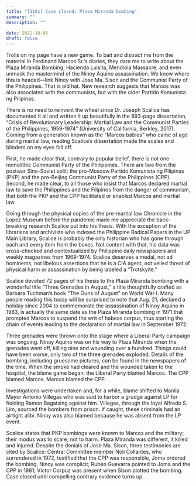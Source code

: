 ```yaml
---
title: "[1101] Case closed: Plaza Miranda bombing"
summary: ""
description: ""

date: 2022-10-05
draft: false
---
```


Trolls on my page have a new game. To bait and distract me from the material in Ferdinand Marcos Sr.’s diaries, they dare me to write about the Plaza Miranda Bombing, Hacienda Luisita, Mendiola Massacre, and even unmask the mastermind of the Ninoy Aquino assassination. We know where this is headed—link Ninoy with Jose Ma. Sison and the Communist Party of the Philippines. That is old hat. New research suggests that Marcos was also associated with the communists, but with the older Partido Komunista ng Pilipinas.

There is no need to reinvent the wheel since Dr. Joseph Scalice has documented it all and written it up beautifully in the 893-page dissertation, “Crisis of Revolutionary Leadership: Martial Law and the Communist Parties of the Philippines, 1959-1974” (University of California, Berkley, 2017). Coming from a generation known as the “Marcos babies” who came of age during martial law, reading Scalice’s dissertation made the scales and blinders on my eyes fall off.

First, he made clear that, contrary to popular belief, there is not one monolithic Communist Party of the Philippines. There are two from the postwar Sino-Soviet split: the pro-Moscow Partido Komunista ng Pilipinas (PKP) and the pro-Beijing Communist Party of the Philippines (CPP). Second, he made clear, to all those who insist that Marcos declared martial law to save the Philippines and the Filipinos from the danger of communism, that both the PKP and the CPP facilitated or enabled Marcos and martial law.

Going through the physical copies of the pre-martial law Chronicle in the Lopez Museum before the pandemic made me appreciate the back-breaking research Scalice put into his thesis. With the exception of the librarians and archivists who indexed the Philippine Radical Papers in the UP Main Library, Scalice is probably the only historian who has gone through each and every item from the boxes. Not content with that, his data was cross-checked and contextualized by Philippine daily newspapers and weekly magazines from 1969-1974. Scalice deserves a medal, not ad hominems, not libelous assertions that he is a CIA agent, not veiled threat of physical harm or assassination by being labeled a “Trotskyite.”

Scalice devoted 72 pages of his thesis to the Plaza Miranda bombing with a wonderful title “Three Grenades in August,” a title thoughtfully crafted as Barbara Tuchman’s book “The Guns of August” on World War I. Many people reading this today will be surprised to note that Aug. 21, declared a holiday since 2004 to commemorate the assassination of Ninoy Aquino in 1983, is actually the same date as the Plaza Miranda bombing in 1971 that prompted Marcos to suspend the writ of habeas corpus, thus starting the chain of events leading to the declaration of martial law in September 1972.

Three grenades were thrown onto the stage where a Liberal Party campaign was ongoing. Ninoy Aquino was on his way to Plaza Miranda when the grenades went off, killing nine and wounding over a hundred. Things could have been worse, only two of the three grenades exploded. Details of the bombing, including gruesome pictures, can be found in the newspapers of the time. When the smoke had cleared and the wounded taken to the hospital, the blame game began: the Liberal Party blamed Marcos. The CPP blamed Marcos. Marcos blamed the CPP.

Investigations were undertaken and, for a while, blame shifted to Manila Mayor Antonio Villegas who was said to harbor a grudge against LP for fielding Ramon Bagatsing against him. Villegas, through the loyal Alfredo S. Lim, sourced the bombers from prison. If caught, these criminals had an airtight alibi. Ninoy was also blamed because he was absent from the LP event.

Scalice states that PKP bombings were known to Marcos and the military; their modus was to scare, not to harm. Plaza Miranda was different, it killed and injured. Despite the denials of Jose Ma. Sison, three testimonies are cited by Scalice: Central Committee member Noli Collantes, who surrendered in 1972, testified that the CPP was responsible, Joma ordered the bombing, Ninoy was complicit; Ruben Guevarra pointed to Joma and the CPP in 1981; Victor Corpuz was present when Sison plotted the bombing. Case closed until compelling contrary evidence turns up.
